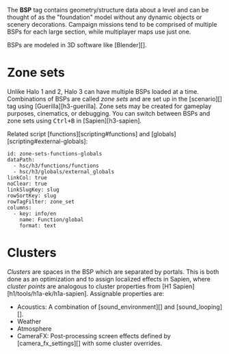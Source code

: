 The **BSP** tag contains geometry/structure data about a level and can be thought of as the "foundation" model without any dynamic objects or scenery decorations. Campaign missions tend to be comprised of multiple BSPs for each large section, while multiplayer maps use just one.

BSPs are modeled in 3D software like [Blender][].

# Zone sets
Unlike Halo 1 and 2, Halo 3 can have multiple BSPs loaded at a time. Combinations of BSPs are called _zone sets_ and are set up in the [scenario][] tag using [Guerilla][h3-guerilla]. Zone sets may be created for gameplay purposes, cinematics, or debugging. You can switch between BSPs and zone sets using <kbd>Ctrl+B</kbd> in [Sapien][h3-sapien].

Related script [functions][scripting#functions] and [globals][scripting#external-globals]:

```.table
id: zone-sets-functions-globals
dataPath:
  - hsc/h3/functions/functions
  - hsc/h3/globals/external_globals
linkCol: true
noClear: true
linkSlugKey: slug
rowSortKey: slug
rowTagFilter: zone_set
columns:
  - key: info/en
    name: Function/global
    format: text
```

# Clusters
_Clusters_ are spaces in the BSP which are separated by portals. This is both done as an optimization and to assign localized effects in Sapien, where _cluster points_ are analogous to cluster properties from [H1 Sapien][h1/tools/h1a-ek/h1a-sapien]. Assignable properties are:

* Acoustics: A combination of [sound_environment][] and [sound_looping][].
* Weather
* Atmosphere
* CameraFX: Post-processing screen effects defined by [camera_fx_settings][] with some cluster overrides.
